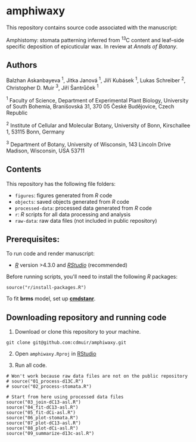 # amphiwaxy

This repository contains source code associated with the manuscript:

Amphistomy: stomata patterning inferred from $^{13} \text{C}$ content and leaf–side specific deposition of epicuticular wax. In review at *Annals of Botany*.

## Authors

Balzhan Askanbayeva $^1$, Jitka Janová $^1$, Jiří Kubásek $^1$, Lukas Schreiber $^2$, Christopher D. Muir $^3$, Jiří Šantrůček $^1$

$^1$ Faculty of Science, Department of Experimental Plant Biology, University of South Bohemia, Branišovská 31, 370 05 České Budějovice, Czech Republic

$^2$ Institute of Cellular and Molecular Botany, University of Bonn, Kirschallee 1, 53115 Bonn, Germany

$^3$ Department of Botany, University of Wisconsin, 143 Lincoln Drive Madison, Wisconsin, USA 53711

## Contents

This repository has the following file folders:

- `figures`: figures generated from *R* code
- `objects`: saved objects generated from *R* code
- `processed-data`: processed data generated from *R* code
- `r`: *R* scripts for all data processing and analysis
- `raw-data`: raw data files (not included in public repository)

## Prerequisites:

To run code and render manuscript:

- [*R*](https://cran.r-project.org/) version >4.3.0 and [*RStudio*](https://www.posit.co/) (recommended)

Before running scripts, you'll need to install the following *R* packages:

```
source("r/install-packages.R")
```

To fit **brms** model, set up [**cmdstanr**](https://mc-stan.org/cmdstanr/).

## Downloading repository and running code 

1. Download or clone this repository to your machine.

```
git clone git@github.com:cdmuir/amphiwaxy.git
```

2. Open `amphiwaxy.Rproj` in [RStudio](https://www.posit.co/)

3. Run all code.

```
# Won't work because raw data files are not on the public repository
# source("01_process-d13C.R")
# source("02_process-stomata.R")

# Start from here using processed data files
source("03_join-dC13-asl.R")
source("04_fit-dC13-asl.R")
source("05_fit-dCi-asl.R")
source("06_plot-stomata.R")
source("07_plot-dC13-asl.R")
source("08_plot-dCi-asl.R")
source("09_summarize-d13c-asl.R")
```